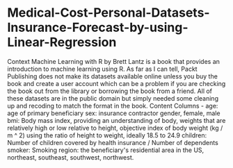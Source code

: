 # Medical-Cost-Personal-Datasets-Insurance-Forecast-by-using-Linear-Regression
Context Machine Learning with R by Brett Lantz is a book that provides an introduction to machine learning using R. As far as I can tell, Packt Publishing does not make its datasets available online unless you buy the book and create a user account which can be a problem if you are checking the book out from the library or borrowing the book from a friend. All of these datasets are in the public domain but simply needed some cleaning up and recoding to match the format in the book.  Content Columns - age: age of primary beneficiary  sex: insurance contractor gender, female, male  bmi: Body mass index, providing an understanding of body, weights that are relatively high or low relative to height, objective index of body weight (kg / m ^ 2) using the ratio of height to weight, ideally 18.5 to 24.9  children: Number of children covered by health insurance / Number of dependents  smoker: Smoking  region: the beneficiary's residential area in the US, northeast, southeast, southwest, northwest.  
